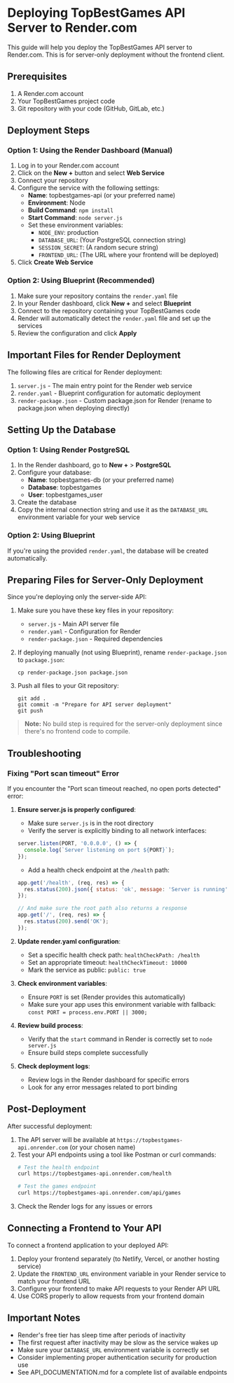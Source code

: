 # Deploying TopBestGames API Server to Render.com

This guide will help you deploy the TopBestGames API server to Render.com. This is for server-only deployment without the frontend client.

## Prerequisites

1. A Render.com account
2. Your TopBestGames project code
3. Git repository with your code (GitHub, GitLab, etc.)

## Deployment Steps

### Option 1: Using the Render Dashboard (Manual)

1. Log in to your Render.com account
2. Click on the **New +** button and select **Web Service**
3. Connect your repository
4. Configure the service with the following settings:
   - **Name**: topbestgames-api (or your preferred name)
   - **Environment**: Node
   - **Build Command**: `npm install`
   - **Start Command**: `node server.js`
   - Set these environment variables:
     - `NODE_ENV`: production
     - `DATABASE_URL`: (Your PostgreSQL connection string)
     - `SESSION_SECRET`: (A random secure string)
     - `FRONTEND_URL`: (The URL where your frontend will be deployed)
5. Click **Create Web Service**

### Option 2: Using Blueprint (Recommended)

1. Make sure your repository contains the `render.yaml` file
2. In your Render dashboard, click **New +** and select **Blueprint**
3. Connect to the repository containing your TopBestGames code
4. Render will automatically detect the `render.yaml` file and set up the services
5. Review the configuration and click **Apply**

## Important Files for Render Deployment

The following files are critical for Render deployment:

1. `server.js` - The main entry point for the Render web service
2. `render.yaml` - Blueprint configuration for automatic deployment
3. `render-package.json` - Custom package.json for Render (rename to package.json when deploying directly)

## Setting Up the Database

### Option 1: Using Render PostgreSQL

1. In the Render dashboard, go to **New +** > **PostgreSQL**
2. Configure your database:
   - **Name**: topbestgames-db (or your preferred name)
   - **Database**: topbestgames
   - **User**: topbestgames_user
3. Create the database
4. Copy the internal connection string and use it as the `DATABASE_URL` environment variable for your web service

### Option 2: Using Blueprint

If you're using the provided `render.yaml`, the database will be created automatically.

## Preparing Files for Server-Only Deployment

Since you're deploying only the server-side API:

1. Make sure you have these key files in your repository:
   - `server.js` - Main API server file 
   - `render.yaml` - Configuration for Render
   - `render-package.json` - Required dependencies

2. If deploying manually (not using Blueprint), rename `render-package.json` to `package.json`:
   ```
   cp render-package.json package.json
   ```

3. Push all files to your Git repository:
   ```
   git add .
   git commit -m "Prepare for API server deployment"
   git push
   ```

> **Note:** No build step is required for the server-only deployment since there's no frontend code to compile.

## Troubleshooting

### Fixing "Port scan timeout" Error

If you encounter the "Port scan timeout reached, no open ports detected" error:

1. **Ensure server.js is properly configured**:
   - Make sure `server.js` is in the root directory
   - Verify the server is explicitly binding to all network interfaces:
   ```javascript
   server.listen(PORT, '0.0.0.0', () => {
     console.log(`Server listening on port ${PORT}`);
   });
   ```
   - Add a health check endpoint at the `/health` path:
   ```javascript
   app.get('/health', (req, res) => {
     res.status(200).json({ status: 'ok', message: 'Server is running' });
   });
   
   // And make sure the root path also returns a response
   app.get('/', (req, res) => {
     res.status(200).send('OK');
   });
   ```

2. **Update render.yaml configuration**:
   - Set a specific health check path: `healthCheckPath: /health`
   - Set an appropriate timeout: `healthCheckTimeout: 10000`
   - Mark the service as public: `public: true`

3. **Check environment variables**:
   - Ensure `PORT` is set (Render provides this automatically)
   - Make sure your app uses this environment variable with fallback: `const PORT = process.env.PORT || 3000;`

4. **Review build process**:
   - Verify that the `start` command in Render is correctly set to `node server.js`
   - Ensure build steps complete successfully
   
5. **Check deployment logs**:
   - Review logs in the Render dashboard for specific errors
   - Look for any error messages related to port binding

## Post-Deployment

After successful deployment:

1. The API server will be available at `https://topbestgames-api.onrender.com` (or your chosen name)
2. Test your API endpoints using a tool like Postman or curl commands:
   ```bash
   # Test the health endpoint
   curl https://topbestgames-api.onrender.com/health
   
   # Test the games endpoint
   curl https://topbestgames-api.onrender.com/api/games
   ```
3. Check the Render logs for any issues or errors

## Connecting a Frontend to Your API

To connect a frontend application to your deployed API:

1. Deploy your frontend separately (to Netlify, Vercel, or another hosting service)
2. Update the `FRONTEND_URL` environment variable in your Render service to match your frontend URL
3. Configure your frontend to make API requests to your Render API URL
4. Use CORS properly to allow requests from your frontend domain

## Important Notes

- Render's free tier has sleep time after periods of inactivity
- The first request after inactivity may be slow as the service wakes up
- Make sure your `DATABASE_URL` environment variable is correctly set
- Consider implementing proper authentication security for production use
- See API_DOCUMENTATION.md for a complete list of available endpoints